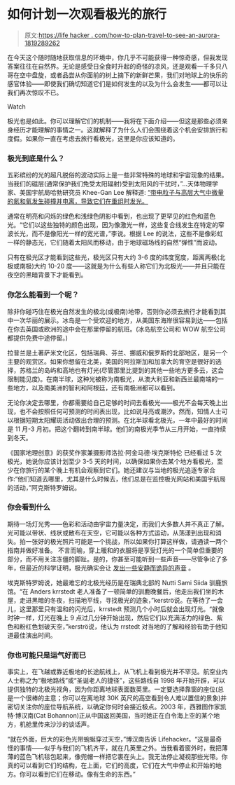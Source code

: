 # 如何计划一次观看极光的旅行

> 原文:[https://life hacker . com/how-to-plan-travel-to-see-an-aurora-1819289262](https://lifehacker.com/how-to-plan-travel-to-see-an-aurora-1819289262)

在今天这个随时随地获取信息的环境中，你几乎不可能获得一种惊奇感，但我发现答案往往在自然界。无论是感受日全食时升起的奇怪的凉风，还是观看一千多只八哥在空中盘旋，或者品尝从你面前的树上摘下的新鲜芒果，我们对地球上的快乐的感官体验——即使我们确切知道它们是如何发生的以及为什么会发生——都可以让我们再次惊叹不已。

Watch

极光也是如此。你可以理解它们的机制——我将在下面介绍——但这是那些必须亲身经历才能理解的事情之一。这就解释了为什么人们会围绕着这个机会安排旅行和度假。如果你一直在考虑去旅行看极光，这里是你应该知道的。

### 极光到底是什么？

五彩缤纷的光的超凡脱俗的波动实际上是一些非常特殊的地球和宇宙现象的结果。当我们的磁层(通常保护我们免受太阳辐射)受到太阳风的干扰时，”...天体物理学家、美国宇航局哈勃研究员 Khee-Gan Lee 解释道: [“带电粒子与高层大气中微量的氮和氧发生碰撞并电离，导致它们在重组时发光。](https://twitter.com/kheegster)

通常在明亮和闪烁的绿色和浅绿色阴影中看到，也出现了更罕见的红色和蓝色光。“它们以这些独特的颜色出现，因为像激光一样，这些复合线发生在特定的窄波长光，而不是像阳光一样的宽光谱，”李说。根据 Lee 的说法，这些不是像彩虹一样的静态光，它们随着太阳风而移动，由于地球磁场线的自然“弹性”而波动。

只有在极光区才能看到这些光，极光区只有大约 3-6 度的纬度宽度，距离两极(北极或南极)大约 10-20 度——这就是为什么有些人称它们为北极光——并且只能在夜空的黑暗背景下才能看到。

### 你怎么能看到一个呢？

除非你碰巧住在极光自然发生的极北(或极南)地带，否则你必须去旅行才能看到其中一次华丽的展示。冰岛是一个受欢迎的地方，从美国东海岸很容易到达——包括在你去英国或欧洲的途中会在那里停留的航班。(冰岛航空公司和 WOW 航空公司都提供免费中途停留。)

拉普兰是土著萨米文化区，包括瑞典、芬兰、挪威和俄罗斯的北部地区，是另一个主要的观赏区。如果你想留在北美，美国的阿拉斯加和加拿大的育空是很好的选择，苏格兰的岛屿和高地也有灯光(尽管那里比提到的其他一些地方更多云，这会限制能见度)。在南半球，这种光被称为南极光，从澳大利亚和新西兰最南端的一些地方，以及南美洲的智利和阿根廷，还有南极洲都可以看到。

无论你决定去哪里，你都需要给自己足够的时间去看极光——极光不会每天晚上出现，也不会按照任何可预测的时间表出现，比如说月亮或潮汐。然而，知情人士可以根据短期太阳耀斑活动做出合理的预测。在北半球看北极光，一年中最好的时间是 11 月-3 月初。把这个翻转到南半球。他们的南极光季节从三月开始，一直持续到冬天。

《国家地理创意》的获奖作家兼摄影师洛拉·阿金马德·埃克斯特伦 已经看过 5 次极光，她说你应该计划至少 3-5 天的时间，以确保如果你去某个地方看极光，至少在你旅行的某个晚上有机会观察到它们。她还建议与当地的极光追逐专家合作:“他们知道去哪里，尤其是什么时候去，他们总是在监控极光网站和美国宇航局的活动，”阿克斯特罗姆说。

### **你会看到什么**

期待一场灯光秀——色彩和活动由宇宙力量决定，而我们大多数人并不真正了解。光可能以带状、线状或散布在天空，它可能以各种方式运动，从荡漾到出现和消失。拍一张好的极光照片可能是一个挑战，所以如果你打算这样做，请通读一两个指南并做好准备。 不言而喻，穿上暖和的衣服将是享受灯光的一个简单但重要的部分，而不用关注冻僵的脚趾。是的，你甚至可能听到一些声音——尽管争论了多年，但最近的科学证明，极光确实会让 [发出一些安静而诡异的声音](http://news.nationalgeographic.com/2016/06/auroras-sounds-noises-explained-earth-space-astronomy/) 。

埃克斯特罗姆说，她最难忘的北极光经历是在瑞典北部的 Nutti Sami Siida 驯鹿旅馆。“在 Anders krrstedt 老人准备了一顿简单的驯鹿晚餐后，他走出我们坐的木屋，走进黑暗的冬夜，扫描地平线，寻找极光的迹象，”kerströ说。在等待了一会儿，这里那里只有温和的闪光后，krrstedt 预测几个小时后就会出现灯光。“就像时钟一样，灯光在晚上 9 点过几分钟开始出现，然后它们以充满活力的绿色、紫色和粉红色划破天空，”kerströ说，他认为 rrstedt 对当地的了解和经验有助于他知道最佳演出时间。

### **你也可能只是运气好而已**

事实上，在飞越或靠近极地的长途航线上，从飞机上看到极光并不罕见。航空业内人士称之为“极地路线”或“圣诞老人的捷径”，这些路线自 1998 年开始开辟，可以提供独特的北极光视角，因为你距离地球表面数英里。一定要选择靠窗的座位(总是一个很棒的主意；你可以在离地球 30K 英尺的高空看到令人难以置信的景象)并密切关注你的座位导航系统，以确定你何时会接近极点。2003 年，西雅图作家凯特·博汉南(Cat Bohannon)正从中国返回美国，当时她正在白令海上空的某个地方，机舱里传来沙沙的谈话声。

“就在外面，巨大的彩色光带蜿蜒穿过天空，”博汉南告诉 Lifehacker。“这是最奇怪的事情——似乎与我们的飞机齐平，就在几英里之外。当我看着窗外时，我把薄薄的蓝色飞机毯包起来，像兜帽一样把它裹在头上。我无法停止凝视那些光带。你真的可以看到它们的结构，在上面，它们的高度，它们在大气中停止和开始的地方。你可以看到它们在移动。像有生命的东西。”